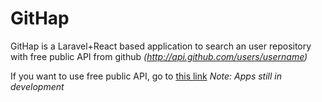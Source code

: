 # GitHap

GitHap is a Laravel+React based application to search an user repository with free public API from github *(http://api.github.com/users/username)* 

If you want to use free public API, go to [this link](https://github.com/toddmotto/public-apis)
*Note: Apps still in development*
